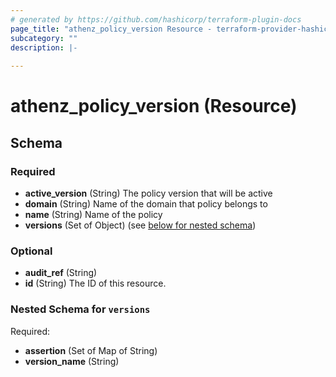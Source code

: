 ```yaml
---
# generated by https://github.com/hashicorp/terraform-plugin-docs
page_title: "athenz_policy_version Resource - terraform-provider-hashicups"
subcategory: ""
description: |-
  
---
```


# athenz_policy_version (Resource)





<!-- schema generated by tfplugindocs -->
## Schema

### Required

- **active_version** (String) The policy version that will be active
- **domain** (String) Name of the domain that policy belongs to
- **name** (String) Name of the policy
- **versions** (Set of Object) (see [below for nested schema](#nestedatt--versions))

### Optional

- **audit_ref** (String)
- **id** (String) The ID of this resource.

<a id="nestedatt--versions"></a>
### Nested Schema for `versions`

Required:

- **assertion** (Set of Map of String)
- **version_name** (String)


